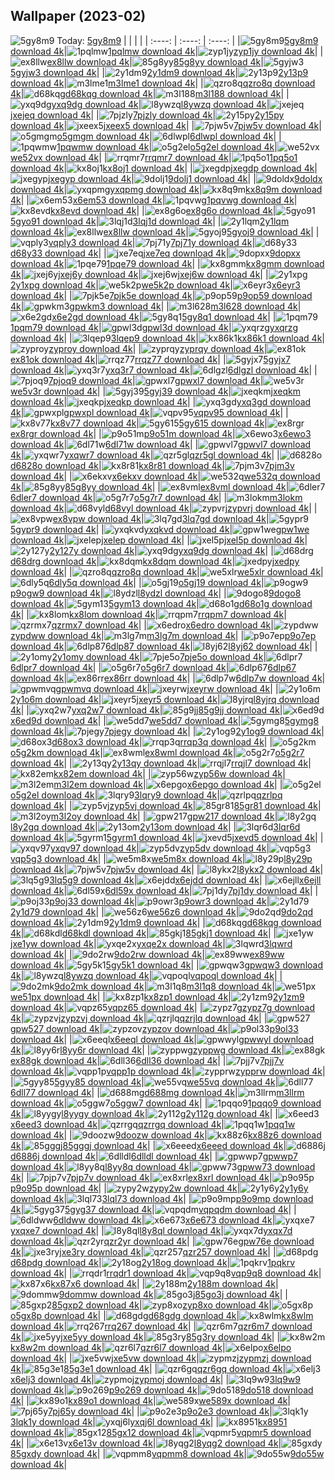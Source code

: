 ## Wallpaper (2023-02)
![5gy8m9](https://w.wallhaven.cc/full/5g/wallhaven-5gy8m9.png) Today: [5gy8m9](https://th.wallhaven.cc/small/5g/5gy8m9.jpg)
|      |      |      |
| :----: | :----: | :----: |
|![5gy8m9](https://th.wallhaven.cc/small/5g/5gy8m9.jpg)[5gy8m9 download 4k](https://wallhaven.cc/w/5gy8m9)|![1pqlmw](https://th.wallhaven.cc/small/1p/1pqlmw.jpg)[1pqlmw download 4k](https://wallhaven.cc/w/1pqlmw)|![zyp1jy](https://th.wallhaven.cc/small/zy/zyp1jy.jpg)[zyp1jy download 4k](https://wallhaven.cc/w/zyp1jy)|
|![ex8llw](https://th.wallhaven.cc/small/ex/ex8llw.jpg)[ex8llw download 4k](https://wallhaven.cc/w/ex8llw)|![85g8yy](https://th.wallhaven.cc/small/85/85g8yy.jpg)[85g8yy download 4k](https://wallhaven.cc/w/85g8yy)|![5gyjw3](https://th.wallhaven.cc/small/5g/5gyjw3.jpg)[5gyjw3 download 4k](https://wallhaven.cc/w/5gyjw3)|
|![2y1dm9](https://th.wallhaven.cc/small/2y/2y1dm9.jpg)[2y1dm9 download 4k](https://wallhaven.cc/w/2y1dm9)|![2y13p9](https://th.wallhaven.cc/small/2y/2y13p9.jpg)[2y13p9 download 4k](https://wallhaven.cc/w/2y13p9)|![m3lme1](https://th.wallhaven.cc/small/m3/m3lme1.jpg)[m3lme1 download 4k](https://wallhaven.cc/w/m3lme1)|
|![qzro8q](https://th.wallhaven.cc/small/qz/qzro8q.jpg)[qzro8q download 4k](https://wallhaven.cc/w/qzro8q)|![d68kqg](https://th.wallhaven.cc/small/d6/d68kqg.jpg)[d68kqg download 4k](https://wallhaven.cc/w/d68kqg)|![m3l188](https://th.wallhaven.cc/small/m3/m3l188.jpg)[m3l188 download 4k](https://wallhaven.cc/w/m3l188)|
|![yxq9dg](https://th.wallhaven.cc/small/yx/yxq9dg.jpg)[yxq9dg download 4k](https://wallhaven.cc/w/yxq9dg)|![l8ywzq](https://th.wallhaven.cc/small/l8/l8ywzq.jpg)[l8ywzq download 4k](https://wallhaven.cc/w/l8ywzq)|![jxejeq](https://th.wallhaven.cc/small/jx/jxejeq.jpg)[jxejeq download 4k](https://wallhaven.cc/w/jxejeq)|
|![7pjzly](https://th.wallhaven.cc/small/7p/7pjzly.jpg)[7pjzly download 4k](https://wallhaven.cc/w/7pjzly)|![2y15py](https://th.wallhaven.cc/small/2y/2y15py.jpg)[2y15py download 4k](https://wallhaven.cc/w/2y15py)|![jxeex5](https://th.wallhaven.cc/small/jx/jxeex5.jpg)[jxeex5 download 4k](https://wallhaven.cc/w/jxeex5)|
|![7pjw5v](https://th.wallhaven.cc/small/7p/7pjw5v.jpg)[7pjw5v download 4k](https://wallhaven.cc/w/7pjw5v)|![o5gmgm](https://th.wallhaven.cc/small/o5/o5gmgm.jpg)[o5gmgm download 4k](https://wallhaven.cc/w/o5gmgm)|![6dlwpl](https://th.wallhaven.cc/small/6d/6dlwpl.jpg)[6dlwpl download 4k](https://wallhaven.cc/w/6dlwpl)|
|![1pqwmw](https://th.wallhaven.cc/small/1p/1pqwmw.jpg)[1pqwmw download 4k](https://wallhaven.cc/w/1pqwmw)|![o5g2el](https://th.wallhaven.cc/small/o5/o5g2el.jpg)[o5g2el download 4k](https://wallhaven.cc/w/o5g2el)|![we52vx](https://th.wallhaven.cc/small/we/we52vx.jpg)[we52vx download 4k](https://wallhaven.cc/w/we52vx)|
|![rrqmr7](https://th.wallhaven.cc/small/rr/rrqmr7.jpg)[rrqmr7 download 4k](https://wallhaven.cc/w/rrqmr7)|![1pq5o1](https://th.wallhaven.cc/small/1p/1pq5o1.jpg)[1pq5o1 download 4k](https://wallhaven.cc/w/1pq5o1)|![kx8oj1](https://th.wallhaven.cc/small/kx/kx8oj1.jpg)[kx8oj1 download 4k](https://wallhaven.cc/w/kx8oj1)|
|![jxegdp](https://th.wallhaven.cc/small/jx/jxegdp.jpg)[jxegdp download 4k](https://wallhaven.cc/w/jxegdp)|![jxegyp](https://th.wallhaven.cc/small/jx/jxegyp.jpg)[jxegyp download 4k](https://wallhaven.cc/w/jxegyp)|![9dolj1](https://th.wallhaven.cc/small/9d/9dolj1.jpg)[9dolj1 download 4k](https://wallhaven.cc/w/9dolj1)|
|![9doldx](https://th.wallhaven.cc/small/9d/9doldx.jpg)[9doldx download 4k](https://wallhaven.cc/w/9doldx)|![yxqpmg](https://th.wallhaven.cc/small/yx/yxqpmg.jpg)[yxqpmg download 4k](https://wallhaven.cc/w/yxqpmg)|![kx8q9m](https://th.wallhaven.cc/small/kx/kx8q9m.jpg)[kx8q9m download 4k](https://wallhaven.cc/w/kx8q9m)|
|![x6em53](https://th.wallhaven.cc/small/x6/x6em53.jpg)[x6em53 download 4k](https://wallhaven.cc/w/x6em53)|![1pqvwg](https://th.wallhaven.cc/small/1p/1pqvwg.jpg)[1pqvwg download 4k](https://wallhaven.cc/w/1pqvwg)|![kx8evd](https://th.wallhaven.cc/small/kx/kx8evd.jpg)[kx8evd download 4k](https://wallhaven.cc/w/kx8evd)|
|![ex8g6o](https://th.wallhaven.cc/small/ex/ex8g6o.jpg)[ex8g6o download 4k](https://wallhaven.cc/w/ex8g6o)|![5gyo91](https://th.wallhaven.cc/small/5g/5gyo91.jpg)[5gyo91 download 4k](https://wallhaven.cc/w/5gyo91)|![3lqj1d](https://th.wallhaven.cc/small/3l/3lqj1d.jpg)[3lqj1d download 4k](https://wallhaven.cc/w/3lqj1d)|
|![2y1lqm](https://th.wallhaven.cc/small/2y/2y1lqm.jpg)[2y1lqm download 4k](https://wallhaven.cc/w/2y1lqm)|![ex8llw](https://th.wallhaven.cc/small/ex/ex8llw.jpg)[ex8llw download 4k](https://wallhaven.cc/w/ex8llw)|![5gyoj9](https://th.wallhaven.cc/small/5g/5gyoj9.jpg)[5gyoj9 download 4k](https://wallhaven.cc/w/5gyoj9)|
|![vqply3](https://th.wallhaven.cc/small/vq/vqply3.jpg)[vqply3 download 4k](https://wallhaven.cc/w/vqply3)|![7pj71y](https://th.wallhaven.cc/small/7p/7pj71y.jpg)[7pj71y download 4k](https://wallhaven.cc/w/7pj71y)|![d68y33](https://th.wallhaven.cc/small/d6/d68y33.jpg)[d68y33 download 4k](https://wallhaven.cc/w/d68y33)|
|![jxe7eq](https://th.wallhaven.cc/small/jx/jxe7eq.jpg)[jxe7eq download 4k](https://wallhaven.cc/w/jxe7eq)|![9dopxx](https://th.wallhaven.cc/small/9d/9dopxx.jpg)[9dopxx download 4k](https://wallhaven.cc/w/9dopxx)|![1pqe79](https://th.wallhaven.cc/small/1p/1pqe79.jpg)[1pqe79 download 4k](https://wallhaven.cc/w/1pqe79)|
|![kx8gmm](https://th.wallhaven.cc/small/kx/kx8gmm.jpg)[kx8gmm download 4k](https://wallhaven.cc/w/kx8gmm)|![jxej6y](https://th.wallhaven.cc/small/jx/jxej6y.jpg)[jxej6y download 4k](https://wallhaven.cc/w/jxej6y)|![jxej6w](https://th.wallhaven.cc/small/jx/jxej6w.jpg)[jxej6w download 4k](https://wallhaven.cc/w/jxej6w)|
|![2y1xpg](https://th.wallhaven.cc/small/2y/2y1xpg.jpg)[2y1xpg download 4k](https://wallhaven.cc/w/2y1xpg)|![we5k2p](https://th.wallhaven.cc/small/we/we5k2p.jpg)[we5k2p download 4k](https://wallhaven.cc/w/we5k2p)|![x6eyr3](https://th.wallhaven.cc/small/x6/x6eyr3.jpg)[x6eyr3 download 4k](https://wallhaven.cc/w/x6eyr3)|
|![7pjk5e](https://th.wallhaven.cc/small/7p/7pjk5e.jpg)[7pjk5e download 4k](https://wallhaven.cc/w/7pjk5e)|![p9op59](https://th.wallhaven.cc/small/p9/p9op59.jpg)[p9op59 download 4k](https://wallhaven.cc/w/p9op59)|![gpwkm3](https://th.wallhaven.cc/small/gp/gpwkm3.jpg)[gpwkm3 download 4k](https://wallhaven.cc/w/gpwkm3)|
|![m3l628](https://th.wallhaven.cc/small/m3/m3l628.jpg)[m3l628 download 4k](https://wallhaven.cc/w/m3l628)|![x6e2gd](https://th.wallhaven.cc/small/x6/x6e2gd.jpg)[x6e2gd download 4k](https://wallhaven.cc/w/x6e2gd)|![5gy8q1](https://th.wallhaven.cc/small/5g/5gy8q1.jpg)[5gy8q1 download 4k](https://wallhaven.cc/w/5gy8q1)|
|![1pqm79](https://th.wallhaven.cc/small/1p/1pqm79.jpg)[1pqm79 download 4k](https://wallhaven.cc/w/1pqm79)|![gpwl3d](https://th.wallhaven.cc/small/gp/gpwl3d.jpg)[gpwl3d download 4k](https://wallhaven.cc/w/gpwl3d)|![yxqrzg](https://th.wallhaven.cc/small/yx/yxqrzg.jpg)[yxqrzg download 4k](https://wallhaven.cc/w/yxqrzg)|
|![3lqep9](https://th.wallhaven.cc/small/3l/3lqep9.jpg)[3lqep9 download 4k](https://wallhaven.cc/w/3lqep9)|![kx86k1](https://th.wallhaven.cc/small/kx/kx86k1.jpg)[kx86k1 download 4k](https://wallhaven.cc/w/kx86k1)|![zyproy](https://th.wallhaven.cc/small/zy/zyproy.jpg)[zyproy download 4k](https://wallhaven.cc/w/zyproy)|
|![zyprqy](https://th.wallhaven.cc/small/zy/zyprqy.jpg)[zyprqy download 4k](https://wallhaven.cc/w/zyprqy)|![ex81ok](https://th.wallhaven.cc/small/ex/ex81ok.jpg)[ex81ok download 4k](https://wallhaven.cc/w/ex81ok)|![rrqz77](https://th.wallhaven.cc/small/rr/rrqz77.jpg)[rrqz77 download 4k](https://wallhaven.cc/w/rrqz77)|
|![5gyjx7](https://th.wallhaven.cc/small/5g/5gyjx7.jpg)[5gyjx7 download 4k](https://wallhaven.cc/w/5gyjx7)|![yxq3r7](https://th.wallhaven.cc/small/yx/yxq3r7.jpg)[yxq3r7 download 4k](https://wallhaven.cc/w/yxq3r7)|![6dlgzl](https://th.wallhaven.cc/small/6d/6dlgzl.jpg)[6dlgzl download 4k](https://wallhaven.cc/w/6dlgzl)|
|![7pjoq9](https://th.wallhaven.cc/small/7p/7pjoq9.jpg)[7pjoq9 download 4k](https://wallhaven.cc/w/7pjoq9)|![gpwxl7](https://th.wallhaven.cc/small/gp/gpwxl7.jpg)[gpwxl7 download 4k](https://wallhaven.cc/w/gpwxl7)|![we5v3r](https://th.wallhaven.cc/small/we/we5v3r.jpg)[we5v3r download 4k](https://wallhaven.cc/w/we5v3r)|
|![5gyj39](https://th.wallhaven.cc/small/5g/5gyj39.jpg)[5gyj39 download 4k](https://wallhaven.cc/w/5gyj39)|![jxeqkm](https://th.wallhaven.cc/small/jx/jxeqkm.jpg)[jxeqkm download 4k](https://wallhaven.cc/w/jxeqkm)|![jxeqkp](https://th.wallhaven.cc/small/jx/jxeqkp.jpg)[jxeqkp download 4k](https://wallhaven.cc/w/jxeqkp)|
|![yxq3gd](https://th.wallhaven.cc/small/yx/yxq3gd.jpg)[yxq3gd download 4k](https://wallhaven.cc/w/yxq3gd)|![gpwxpl](https://th.wallhaven.cc/small/gp/gpwxpl.jpg)[gpwxpl download 4k](https://wallhaven.cc/w/gpwxpl)|![vqpv95](https://th.wallhaven.cc/small/vq/vqpv95.jpg)[vqpv95 download 4k](https://wallhaven.cc/w/vqpv95)|
|![kx8v77](https://th.wallhaven.cc/small/kx/kx8v77.jpg)[kx8v77 download 4k](https://wallhaven.cc/w/kx8v77)|![5gy615](https://th.wallhaven.cc/small/5g/5gy615.jpg)[5gy615 download 4k](https://wallhaven.cc/w/5gy615)|![ex8rgr](https://th.wallhaven.cc/small/ex/ex8rgr.jpg)[ex8rgr download 4k](https://wallhaven.cc/w/ex8rgr)|
|![p9o51m](https://th.wallhaven.cc/small/p9/p9o51m.jpg)[p9o51m download 4k](https://wallhaven.cc/w/p9o51m)|![x6ewo3](https://th.wallhaven.cc/small/x6/x6ewo3.jpg)[x6ewo3 download 4k](https://wallhaven.cc/w/x6ewo3)|![6dl71w](https://th.wallhaven.cc/small/6d/6dl71w.jpg)[6dl71w download 4k](https://wallhaven.cc/w/6dl71w)|
|![gpwvl7](https://th.wallhaven.cc/small/gp/gpwvl7.jpg)[gpwvl7 download 4k](https://wallhaven.cc/w/gpwvl7)|![yxqwr7](https://th.wallhaven.cc/small/yx/yxqwr7.jpg)[yxqwr7 download 4k](https://wallhaven.cc/w/yxqwr7)|![qzr5gl](https://th.wallhaven.cc/small/qz/qzr5gl.jpg)[qzr5gl download 4k](https://wallhaven.cc/w/qzr5gl)|
|![d6828o](https://th.wallhaven.cc/small/d6/d6828o.jpg)[d6828o download 4k](https://wallhaven.cc/w/d6828o)|![kx8r81](https://th.wallhaven.cc/small/kx/kx8r81.jpg)[kx8r81 download 4k](https://wallhaven.cc/w/kx8r81)|![7pjm3v](https://th.wallhaven.cc/small/7p/7pjm3v.jpg)[7pjm3v download 4k](https://wallhaven.cc/w/7pjm3v)|
|![x6ekxv](https://th.wallhaven.cc/small/x6/x6ekxv.jpg)[x6ekxv download 4k](https://wallhaven.cc/w/x6ekxv)|![we532q](https://th.wallhaven.cc/small/we/we532q.jpg)[we532q download 4k](https://wallhaven.cc/w/we532q)|![85g8yy](https://th.wallhaven.cc/small/85/85g8yy.jpg)[85g8yy download 4k](https://wallhaven.cc/w/85g8yy)|
|![ex8vml](https://th.wallhaven.cc/small/ex/ex8vml.jpg)[ex8vml download 4k](https://wallhaven.cc/w/ex8vml)|![6dler7](https://th.wallhaven.cc/small/6d/6dler7.jpg)[6dler7 download 4k](https://wallhaven.cc/w/6dler7)|![o5g7r7](https://th.wallhaven.cc/small/o5/o5g7r7.jpg)[o5g7r7 download 4k](https://wallhaven.cc/w/o5g7r7)|
|![m3lokm](https://th.wallhaven.cc/small/m3/m3lokm.jpg)[m3lokm download 4k](https://wallhaven.cc/w/m3lokm)|![d68vyl](https://th.wallhaven.cc/small/d6/d68vyl.jpg)[d68vyl download 4k](https://wallhaven.cc/w/d68vyl)|![zypvrj](https://th.wallhaven.cc/small/zy/zypvrj.jpg)[zypvrj download 4k](https://wallhaven.cc/w/zypvrj)|
|![ex8vpw](https://th.wallhaven.cc/small/ex/ex8vpw.jpg)[ex8vpw download 4k](https://wallhaven.cc/w/ex8vpw)|![3lq7gd](https://th.wallhaven.cc/small/3l/3lq7gd.jpg)[3lq7gd download 4k](https://wallhaven.cc/w/3lq7gd)|![5gypr9](https://th.wallhaven.cc/small/5g/5gypr9.jpg)[5gypr9 download 4k](https://wallhaven.cc/w/5gypr9)|
|![yxqkvd](https://th.wallhaven.cc/small/yx/yxqkvd.jpg)[yxqkvd download 4k](https://wallhaven.cc/w/yxqkvd)|![gpw1we](https://th.wallhaven.cc/small/gp/gpw1we.jpg)[gpw1we download 4k](https://wallhaven.cc/w/gpw1we)|![jxelep](https://th.wallhaven.cc/small/jx/jxelep.jpg)[jxelep download 4k](https://wallhaven.cc/w/jxelep)|
|![jxel5p](https://th.wallhaven.cc/small/jx/jxel5p.jpg)[jxel5p download 4k](https://wallhaven.cc/w/jxel5p)|![2y127y](https://th.wallhaven.cc/small/2y/2y127y.jpg)[2y127y download 4k](https://wallhaven.cc/w/2y127y)|![yxq9dg](https://th.wallhaven.cc/small/yx/yxq9dg.jpg)[yxq9dg download 4k](https://wallhaven.cc/w/yxq9dg)|
|![d68drg](https://th.wallhaven.cc/small/d6/d68drg.jpg)[d68drg download 4k](https://wallhaven.cc/w/d68drg)|![kx8dqm](https://th.wallhaven.cc/small/kx/kx8dqm.jpg)[kx8dqm download 4k](https://wallhaven.cc/w/kx8dqm)|![jxedpy](https://th.wallhaven.cc/small/jx/jxedpy.jpg)[jxedpy download 4k](https://wallhaven.cc/w/jxedpy)|
|![qzro8q](https://th.wallhaven.cc/small/qz/qzro8q.jpg)[qzro8q download 4k](https://wallhaven.cc/w/qzro8q)|![we5xlr](https://th.wallhaven.cc/small/we/we5xlr.jpg)[we5xlr download 4k](https://wallhaven.cc/w/we5xlr)|![6dly5q](https://th.wallhaven.cc/small/6d/6dly5q.jpg)[6dly5q download 4k](https://wallhaven.cc/w/6dly5q)|
|![o5gj19](https://th.wallhaven.cc/small/o5/o5gj19.jpg)[o5gj19 download 4k](https://wallhaven.cc/w/o5gj19)|![p9ogw9](https://th.wallhaven.cc/small/p9/p9ogw9.jpg)[p9ogw9 download 4k](https://wallhaven.cc/w/p9ogw9)|![l8ydzl](https://th.wallhaven.cc/small/l8/l8ydzl.jpg)[l8ydzl download 4k](https://wallhaven.cc/w/l8ydzl)|
|![9dogo8](https://th.wallhaven.cc/small/9d/9dogo8.jpg)[9dogo8 download 4k](https://wallhaven.cc/w/9dogo8)|![5gym13](https://th.wallhaven.cc/small/5g/5gym13.jpg)[5gym13 download 4k](https://wallhaven.cc/w/5gym13)|![d68o1g](https://th.wallhaven.cc/small/d6/d68o1g.jpg)[d68o1g download 4k](https://wallhaven.cc/w/d68o1g)|
|![kx8lom](https://th.wallhaven.cc/small/kx/kx8lom.jpg)[kx8lom download 4k](https://wallhaven.cc/w/kx8lom)|![rrqpm7](https://th.wallhaven.cc/small/rr/rrqpm7.jpg)[rrqpm7 download 4k](https://wallhaven.cc/w/rrqpm7)|![qzrmx7](https://th.wallhaven.cc/small/qz/qzrmx7.jpg)[qzrmx7 download 4k](https://wallhaven.cc/w/qzrmx7)|
|![x6edro](https://th.wallhaven.cc/small/x6/x6edro.jpg)[x6edro download 4k](https://wallhaven.cc/w/x6edro)|![zypdww](https://th.wallhaven.cc/small/zy/zypdww.jpg)[zypdww download 4k](https://wallhaven.cc/w/zypdww)|![m3lg7m](https://th.wallhaven.cc/small/m3/m3lg7m.jpg)[m3lg7m download 4k](https://wallhaven.cc/w/m3lg7m)|
|![p9o7ep](https://th.wallhaven.cc/small/p9/p9o7ep.jpg)[p9o7ep download 4k](https://wallhaven.cc/w/p9o7ep)|![6dlp87](https://th.wallhaven.cc/small/6d/6dlp87.jpg)[6dlp87 download 4k](https://wallhaven.cc/w/6dlp87)|![l8yj62](https://th.wallhaven.cc/small/l8/l8yj62.jpg)[l8yj62 download 4k](https://wallhaven.cc/w/l8yj62)|
|![2y1omy](https://th.wallhaven.cc/small/2y/2y1omy.jpg)[2y1omy download 4k](https://wallhaven.cc/w/2y1omy)|![7pje5o](https://th.wallhaven.cc/small/7p/7pje5o.jpg)[7pje5o download 4k](https://wallhaven.cc/w/7pje5o)|![6dlpr7](https://th.wallhaven.cc/small/6d/6dlpr7.jpg)[6dlpr7 download 4k](https://wallhaven.cc/w/6dlpr7)|
|![o5g6r7](https://th.wallhaven.cc/small/o5/o5g6r7.jpg)[o5g6r7 download 4k](https://wallhaven.cc/w/o5g6r7)|![6dlp67](https://th.wallhaven.cc/small/6d/6dlp67.jpg)[6dlp67 download 4k](https://wallhaven.cc/w/6dlp67)|![ex86rr](https://th.wallhaven.cc/small/ex/ex86rr.jpg)[ex86rr download 4k](https://wallhaven.cc/w/ex86rr)|
|![6dlp7w](https://th.wallhaven.cc/small/6d/6dlp7w.jpg)[6dlp7w download 4k](https://wallhaven.cc/w/6dlp7w)|![gpwmvq](https://th.wallhaven.cc/small/gp/gpwmvq.jpg)[gpwmvq download 4k](https://wallhaven.cc/w/gpwmvq)|![jxeyrw](https://th.wallhaven.cc/small/jx/jxeyrw.jpg)[jxeyrw download 4k](https://wallhaven.cc/w/jxeyrw)|
|![2y1o6m](https://th.wallhaven.cc/small/2y/2y1o6m.jpg)[2y1o6m download 4k](https://wallhaven.cc/w/2y1o6m)|![jxeyr5](https://th.wallhaven.cc/small/jx/jxeyr5.jpg)[jxeyr5 download 4k](https://wallhaven.cc/w/jxeyr5)|![l8yjrq](https://th.wallhaven.cc/small/l8/l8yjrq.jpg)[l8yjrq download 4k](https://wallhaven.cc/w/l8yjrq)|
|![yxq2w7](https://th.wallhaven.cc/small/yx/yxq2w7.jpg)[yxq2w7 download 4k](https://wallhaven.cc/w/yxq2w7)|![85g9jj](https://th.wallhaven.cc/small/85/85g9jj.jpg)[85g9jj download 4k](https://wallhaven.cc/w/85g9jj)|![x6ed9d](https://th.wallhaven.cc/small/x6/x6ed9d.jpg)[x6ed9d download 4k](https://wallhaven.cc/w/x6ed9d)|
|![we5dd7](https://th.wallhaven.cc/small/we/we5dd7.jpg)[we5dd7 download 4k](https://wallhaven.cc/w/we5dd7)|![5gymg8](https://th.wallhaven.cc/small/5g/5gymg8.jpg)[5gymg8 download 4k](https://wallhaven.cc/w/5gymg8)|![7pjegy](https://th.wallhaven.cc/small/7p/7pjegy.jpg)[7pjegy download 4k](https://wallhaven.cc/w/7pjegy)|
|![2y1og9](https://th.wallhaven.cc/small/2y/2y1og9.jpg)[2y1og9 download 4k](https://wallhaven.cc/w/2y1og9)|![d68ox3](https://th.wallhaven.cc/small/d6/d68ox3.jpg)[d68ox3 download 4k](https://wallhaven.cc/w/d68ox3)|![rrqp3q](https://th.wallhaven.cc/small/rr/rrqp3q.jpg)[rrqp3q download 4k](https://wallhaven.cc/w/rrqp3q)|
|![o5g2km](https://th.wallhaven.cc/small/o5/o5g2km.jpg)[o5g2km download 4k](https://wallhaven.cc/w/o5g2km)|![ex8wml](https://th.wallhaven.cc/small/ex/ex8wml.jpg)[ex8wml download 4k](https://wallhaven.cc/w/ex8wml)|![o5g2r7](https://th.wallhaven.cc/small/o5/o5g2r7.jpg)[o5g2r7 download 4k](https://wallhaven.cc/w/o5g2r7)|
|![2y13qy](https://th.wallhaven.cc/small/2y/2y13qy.jpg)[2y13qy download 4k](https://wallhaven.cc/w/2y13qy)|![rrqjl7](https://th.wallhaven.cc/small/rr/rrqjl7.jpg)[rrqjl7 download 4k](https://wallhaven.cc/w/rrqjl7)|![kx82em](https://th.wallhaven.cc/small/kx/kx82em.jpg)[kx82em download 4k](https://wallhaven.cc/w/kx82em)|
|![zyp56w](https://th.wallhaven.cc/small/zy/zyp56w.jpg)[zyp56w download 4k](https://wallhaven.cc/w/zyp56w)|![m3l2em](https://th.wallhaven.cc/small/m3/m3l2em.jpg)[m3l2em download 4k](https://wallhaven.cc/w/m3l2em)|![x6epgo](https://th.wallhaven.cc/small/x6/x6epgo.jpg)[x6epgo download 4k](https://wallhaven.cc/w/x6epgo)|
|![o5g2el](https://th.wallhaven.cc/small/o5/o5g2el.jpg)[o5g2el download 4k](https://wallhaven.cc/w/o5g2el)|![3lqry9](https://th.wallhaven.cc/small/3l/3lqry9.jpg)[3lqry9 download 4k](https://wallhaven.cc/w/3lqry9)|![qzrlpq](https://th.wallhaven.cc/small/qz/qzrlpq.jpg)[qzrlpq download 4k](https://wallhaven.cc/w/qzrlpq)|
|![zyp5vj](https://th.wallhaven.cc/small/zy/zyp5vj.jpg)[zyp5vj download 4k](https://wallhaven.cc/w/zyp5vj)|![85gr81](https://th.wallhaven.cc/small/85/85gr81.jpg)[85gr81 download 4k](https://wallhaven.cc/w/85gr81)|![m3l2oy](https://th.wallhaven.cc/small/m3/m3l2oy.jpg)[m3l2oy download 4k](https://wallhaven.cc/w/m3l2oy)|
|![gpw217](https://th.wallhaven.cc/small/gp/gpw217.jpg)[gpw217 download 4k](https://wallhaven.cc/w/gpw217)|![l8y2gq](https://th.wallhaven.cc/small/l8/l8y2gq.jpg)[l8y2gq download 4k](https://wallhaven.cc/w/l8y2gq)|![2y13om](https://th.wallhaven.cc/small/2y/2y13om.jpg)[2y13om download 4k](https://wallhaven.cc/w/2y13om)|
|![3lqr6d](https://th.wallhaven.cc/small/3l/3lqr6d.jpg)[3lqr6d download 4k](https://wallhaven.cc/w/3lqr6d)|![5gyrm1](https://th.wallhaven.cc/small/5g/5gyrm1.jpg)[5gyrm1 download 4k](https://wallhaven.cc/w/5gyrm1)|![jxevd5](https://th.wallhaven.cc/small/jx/jxevd5.jpg)[jxevd5 download 4k](https://wallhaven.cc/w/jxevd5)|
|![yxqv97](https://th.wallhaven.cc/small/yx/yxqv97.jpg)[yxqv97 download 4k](https://wallhaven.cc/w/yxqv97)|![zyp5dv](https://th.wallhaven.cc/small/zy/zyp5dv.jpg)[zyp5dv download 4k](https://wallhaven.cc/w/zyp5dv)|![vqp5g3](https://th.wallhaven.cc/small/vq/vqp5g3.jpg)[vqp5g3 download 4k](https://wallhaven.cc/w/vqp5g3)|
|![we5m8x](https://th.wallhaven.cc/small/we/we5m8x.jpg)[we5m8x download 4k](https://wallhaven.cc/w/we5m8x)|![l8y29p](https://th.wallhaven.cc/small/l8/l8y29p.jpg)[l8y29p download 4k](https://wallhaven.cc/w/l8y29p)|![7pjw5v](https://th.wallhaven.cc/small/7p/7pjw5v.jpg)[7pjw5v download 4k](https://wallhaven.cc/w/7pjw5v)|
|![l8ykx2](https://th.wallhaven.cc/small/l8/l8ykx2.jpg)[l8ykx2 download 4k](https://wallhaven.cc/w/l8ykx2)|![3lq5g9](https://th.wallhaven.cc/small/3l/3lq5g9.jpg)[3lq5g9 download 4k](https://wallhaven.cc/w/3lq5g9)|![x6ejdd](https://th.wallhaven.cc/small/x6/x6ejdd.jpg)[x6ejdd download 4k](https://wallhaven.cc/w/x6ejdd)|
|![x6ejll](https://th.wallhaven.cc/small/x6/x6ejll.jpg)[x6ejll download 4k](https://wallhaven.cc/w/x6ejll)|![6dl59x](https://th.wallhaven.cc/small/6d/6dl59x.jpg)[6dl59x download 4k](https://wallhaven.cc/w/6dl59x)|![7pj1dy](https://th.wallhaven.cc/small/7p/7pj1dy.jpg)[7pj1dy download 4k](https://wallhaven.cc/w/7pj1dy)|
|![p9oj33](https://th.wallhaven.cc/small/p9/p9oj33.jpg)[p9oj33 download 4k](https://wallhaven.cc/w/p9oj33)|![p9owr3](https://th.wallhaven.cc/small/p9/p9owr3.jpg)[p9owr3 download 4k](https://wallhaven.cc/w/p9owr3)|![2y1d79](https://th.wallhaven.cc/small/2y/2y1d79.jpg)[2y1d79 download 4k](https://wallhaven.cc/w/2y1d79)|
|![we56z6](https://th.wallhaven.cc/small/we/we56z6.jpg)[we56z6 download 4k](https://wallhaven.cc/w/we56z6)|![9do2qd](https://th.wallhaven.cc/small/9d/9do2qd.jpg)[9do2qd download 4k](https://wallhaven.cc/w/9do2qd)|![2y1dm9](https://th.wallhaven.cc/small/2y/2y1dm9.jpg)[2y1dm9 download 4k](https://wallhaven.cc/w/2y1dm9)|
|![d68kqg](https://th.wallhaven.cc/small/d6/d68kqg.jpg)[d68kqg download 4k](https://wallhaven.cc/w/d68kqg)|![d68kdl](https://th.wallhaven.cc/small/d6/d68kdl.jpg)[d68kdl download 4k](https://wallhaven.cc/w/d68kdl)|![85gkj1](https://th.wallhaven.cc/small/85/85gkj1.jpg)[85gkj1 download 4k](https://wallhaven.cc/w/85gkj1)|
|![jxe1yw](https://th.wallhaven.cc/small/jx/jxe1yw.jpg)[jxe1yw download 4k](https://wallhaven.cc/w/jxe1yw)|![yxqe2x](https://th.wallhaven.cc/small/yx/yxqe2x.jpg)[yxqe2x download 4k](https://wallhaven.cc/w/yxqe2x)|![3lqwrd](https://th.wallhaven.cc/small/3l/3lqwrd.jpg)[3lqwrd download 4k](https://wallhaven.cc/w/3lqwrd)|
|![9do2rw](https://th.wallhaven.cc/small/9d/9do2rw.jpg)[9do2rw download 4k](https://wallhaven.cc/w/9do2rw)|![ex89ww](https://th.wallhaven.cc/small/ex/ex89ww.jpg)[ex89ww download 4k](https://wallhaven.cc/w/ex89ww)|![5gy5k1](https://th.wallhaven.cc/small/5g/5gy5k1.jpg)[5gy5k1 download 4k](https://wallhaven.cc/w/5gy5k1)|
|![gpwqw3](https://th.wallhaven.cc/small/gp/gpwqw3.jpg)[gpwqw3 download 4k](https://wallhaven.cc/w/gpwqw3)|![l8ywzq](https://th.wallhaven.cc/small/l8/l8ywzq.jpg)[l8ywzq download 4k](https://wallhaven.cc/w/l8ywzq)|![vqpoql](https://th.wallhaven.cc/small/vq/vqpoql.jpg)[vqpoql download 4k](https://wallhaven.cc/w/vqpoql)|
|![9do2mk](https://th.wallhaven.cc/small/9d/9do2mk.jpg)[9do2mk download 4k](https://wallhaven.cc/w/9do2mk)|![m3l1q8](https://th.wallhaven.cc/small/m3/m3l1q8.jpg)[m3l1q8 download 4k](https://wallhaven.cc/w/m3l1q8)|![we51px](https://th.wallhaven.cc/small/we/we51px.jpg)[we51px download 4k](https://wallhaven.cc/w/we51px)|
|![kx8zp1](https://th.wallhaven.cc/small/kx/kx8zp1.jpg)[kx8zp1 download 4k](https://wallhaven.cc/w/kx8zp1)|![2y1zm9](https://th.wallhaven.cc/small/2y/2y1zm9.jpg)[2y1zm9 download 4k](https://wallhaven.cc/w/2y1zm9)|![vqpz65](https://th.wallhaven.cc/small/vq/vqpz65.jpg)[vqpz65 download 4k](https://wallhaven.cc/w/vqpz65)|
|![zypz7g](https://th.wallhaven.cc/small/zy/zypz7g.jpg)[zypz7g download 4k](https://wallhaven.cc/w/zypz7g)|![zypzvj](https://th.wallhaven.cc/small/zy/zypzvj.jpg)[zypzvj download 4k](https://wallhaven.cc/w/zypzvj)|![qzrjlq](https://th.wallhaven.cc/small/qz/qzrjlq.jpg)[qzrjlq download 4k](https://wallhaven.cc/w/qzrjlq)|
|![gpw527](https://th.wallhaven.cc/small/gp/gpw527.jpg)[gpw527 download 4k](https://wallhaven.cc/w/gpw527)|![zypzov](https://th.wallhaven.cc/small/zy/zypzov.jpg)[zypzov download 4k](https://wallhaven.cc/w/zypzov)|![p9ol33](https://th.wallhaven.cc/small/p9/p9ol33.jpg)[p9ol33 download 4k](https://wallhaven.cc/w/p9ol33)|
|![x6eeql](https://th.wallhaven.cc/small/x6/x6eeql.jpg)[x6eeql download 4k](https://wallhaven.cc/w/x6eeql)|![gpwwyl](https://th.wallhaven.cc/small/gp/gpwwyl.jpg)[gpwwyl download 4k](https://wallhaven.cc/w/gpwwyl)|![l8yy6r](https://th.wallhaven.cc/small/l8/l8yy6r.jpg)[l8yy6r download 4k](https://wallhaven.cc/w/l8yy6r)|
|![zyppwg](https://th.wallhaven.cc/small/zy/zyppwg.jpg)[zyppwg download 4k](https://wallhaven.cc/w/zyppwg)|![ex88gk](https://th.wallhaven.cc/small/ex/ex88gk.jpg)[ex88gk download 4k](https://wallhaven.cc/w/ex88gk)|![6dll36](https://th.wallhaven.cc/small/6d/6dll36.jpg)[6dll36 download 4k](https://wallhaven.cc/w/6dll36)|
|![7pjj7v](https://th.wallhaven.cc/small/7p/7pjj7v.jpg)[7pjj7v download 4k](https://wallhaven.cc/w/7pjj7v)|![vqpp1p](https://th.wallhaven.cc/small/vq/vqpp1p.jpg)[vqpp1p download 4k](https://wallhaven.cc/w/vqpp1p)|![zypprw](https://th.wallhaven.cc/small/zy/zypprw.jpg)[zypprw download 4k](https://wallhaven.cc/w/zypprw)|
|![5gyy85](https://th.wallhaven.cc/small/5g/5gyy85.jpg)[5gyy85 download 4k](https://wallhaven.cc/w/5gyy85)|![we55vq](https://th.wallhaven.cc/small/we/we55vq.jpg)[we55vq download 4k](https://wallhaven.cc/w/we55vq)|![6dll77](https://th.wallhaven.cc/small/6d/6dll77.jpg)[6dll77 download 4k](https://wallhaven.cc/w/6dll77)|
|![d688mg](https://th.wallhaven.cc/small/d6/d688mg.jpg)[d688mg download 4k](https://wallhaven.cc/w/d688mg)|![m3llrm](https://th.wallhaven.cc/small/m3/m3llrm.jpg)[m3llrm download 4k](https://wallhaven.cc/w/m3llrm)|![o5ggw7](https://th.wallhaven.cc/small/o5/o5ggw7.jpg)[o5ggw7 download 4k](https://wallhaven.cc/w/o5ggw7)|
|![1pqqo9](https://th.wallhaven.cc/small/1p/1pqqo9.jpg)[1pqqo9 download 4k](https://wallhaven.cc/w/1pqqo9)|![l8yygy](https://th.wallhaven.cc/small/l8/l8yygy.jpg)[l8yygy download 4k](https://wallhaven.cc/w/l8yygy)|![2y112g](https://th.wallhaven.cc/small/2y/2y112g.jpg)[2y112g download 4k](https://wallhaven.cc/w/2y112g)|
|![x6eed3](https://th.wallhaven.cc/small/x6/x6eed3.jpg)[x6eed3 download 4k](https://wallhaven.cc/w/x6eed3)|![qzrrgq](https://th.wallhaven.cc/small/qz/qzrrgq.jpg)[qzrrgq download 4k](https://wallhaven.cc/w/qzrrgq)|![1pqq1w](https://th.wallhaven.cc/small/1p/1pqq1w.jpg)[1pqq1w download 4k](https://wallhaven.cc/w/1pqq1w)|
|![9doozw](https://th.wallhaven.cc/small/9d/9doozw.jpg)[9doozw download 4k](https://wallhaven.cc/w/9doozw)|![kx88z6](https://th.wallhaven.cc/small/kx/kx88z6.jpg)[kx88z6 download 4k](https://wallhaven.cc/w/kx88z6)|![85gggj](https://th.wallhaven.cc/small/85/85gggj.jpg)[85gggj download 4k](https://wallhaven.cc/w/85gggj)|
|![x6eeed](https://th.wallhaven.cc/small/x6/x6eeed.jpg)[x6eeed download 4k](https://wallhaven.cc/w/x6eeed)|![d6886j](https://th.wallhaven.cc/small/d6/d6886j.jpg)[d6886j download 4k](https://wallhaven.cc/w/d6886j)|![6dlldl](https://th.wallhaven.cc/small/6d/6dlldl.jpg)[6dlldl download 4k](https://wallhaven.cc/w/6dlldl)|
|![gpwwp7](https://th.wallhaven.cc/small/gp/gpwwp7.jpg)[gpwwp7 download 4k](https://wallhaven.cc/w/gpwwp7)|![l8yy8q](https://th.wallhaven.cc/small/l8/l8yy8q.jpg)[l8yy8q download 4k](https://wallhaven.cc/w/l8yy8q)|![gpww73](https://th.wallhaven.cc/small/gp/gpww73.jpg)[gpww73 download 4k](https://wallhaven.cc/w/gpww73)|
|![7pjp7v](https://th.wallhaven.cc/small/7p/7pjp7v.jpg)[7pjp7v download 4k](https://wallhaven.cc/w/7pjp7v)|![ex8xrl](https://th.wallhaven.cc/small/ex/ex8xrl.jpg)[ex8xrl download 4k](https://wallhaven.cc/w/ex8xrl)|![p9o95p](https://th.wallhaven.cc/small/p9/p9o95p.jpg)[p9o95p download 4k](https://wallhaven.cc/w/p9o95p)|
|![zypy2w](https://th.wallhaven.cc/small/zy/zypy2w.jpg)[zypy2w download 4k](https://wallhaven.cc/w/zypy2w)|![2y1y6y](https://th.wallhaven.cc/small/2y/2y1y6y.jpg)[2y1y6y download 4k](https://wallhaven.cc/w/2y1y6y)|![3lql73](https://th.wallhaven.cc/small/3l/3lql73.jpg)[3lql73 download 4k](https://wallhaven.cc/w/3lql73)|
|![p9o9mp](https://th.wallhaven.cc/small/p9/p9o9mp.jpg)[p9o9mp download 4k](https://wallhaven.cc/w/p9o9mp)|![5gyg37](https://th.wallhaven.cc/small/5g/5gyg37.jpg)[5gyg37 download 4k](https://wallhaven.cc/w/5gyg37)|![vqpqdm](https://th.wallhaven.cc/small/vq/vqpqdm.jpg)[vqpqdm download 4k](https://wallhaven.cc/w/vqpqdm)|
|![6dldww](https://th.wallhaven.cc/small/6d/6dldww.jpg)[6dldww download 4k](https://wallhaven.cc/w/6dldww)|![x6e673](https://th.wallhaven.cc/small/x6/x6e673.jpg)[x6e673 download 4k](https://wallhaven.cc/w/x6e673)|![yxqxe7](https://th.wallhaven.cc/small/yx/yxqxe7.jpg)[yxqxe7 download 4k](https://wallhaven.cc/w/yxqxe7)|
|![l8y8ql](https://th.wallhaven.cc/small/l8/l8y8ql.jpg)[l8y8ql download 4k](https://wallhaven.cc/w/l8y8ql)|![yxqx7d](https://th.wallhaven.cc/small/yx/yxqx7d.jpg)[yxqx7d download 4k](https://wallhaven.cc/w/yxqx7d)|![qzr2yr](https://th.wallhaven.cc/small/qz/qzr2yr.jpg)[qzr2yr download 4k](https://wallhaven.cc/w/qzr2yr)|
|![gpw76e](https://th.wallhaven.cc/small/gp/gpw76e.jpg)[gpw76e download 4k](https://wallhaven.cc/w/gpw76e)|![jxe3ry](https://th.wallhaven.cc/small/jx/jxe3ry.jpg)[jxe3ry download 4k](https://wallhaven.cc/w/jxe3ry)|![qzr257](https://th.wallhaven.cc/small/qz/qzr257.jpg)[qzr257 download 4k](https://wallhaven.cc/w/qzr257)|
|![d68pdg](https://th.wallhaven.cc/small/d6/d68pdg.jpg)[d68pdg download 4k](https://wallhaven.cc/w/d68pdg)|![2y18og](https://th.wallhaven.cc/small/2y/2y18og.jpg)[2y18og download 4k](https://wallhaven.cc/w/2y18og)|![1pqkrv](https://th.wallhaven.cc/small/1p/1pqkrv.jpg)[1pqkrv download 4k](https://wallhaven.cc/w/1pqkrv)|
|![rrqdr1](https://th.wallhaven.cc/small/rr/rrqdr1.jpg)[rrqdr1 download 4k](https://wallhaven.cc/w/rrqdr1)|![vqp9q8](https://th.wallhaven.cc/small/vq/vqp9q8.jpg)[vqp9q8 download 4k](https://wallhaven.cc/w/vqp9q8)|![kx87x6](https://th.wallhaven.cc/small/kx/kx87x6.jpg)[kx87x6 download 4k](https://wallhaven.cc/w/kx87x6)|
|![2y188m](https://th.wallhaven.cc/small/2y/2y188m.jpg)[2y188m download 4k](https://wallhaven.cc/w/2y188m)|![9dommw](https://th.wallhaven.cc/small/9d/9dommw.jpg)[9dommw download 4k](https://wallhaven.cc/w/9dommw)|![85go3j](https://th.wallhaven.cc/small/85/85go3j.jpg)[85go3j download 4k](https://wallhaven.cc/w/85go3j)|
|![85gxp2](https://th.wallhaven.cc/small/85/85gxp2.jpg)[85gxp2 download 4k](https://wallhaven.cc/w/85gxp2)|![zyp8xo](https://th.wallhaven.cc/small/zy/zyp8xo.jpg)[zyp8xo download 4k](https://wallhaven.cc/w/zyp8xo)|![o5gx8p](https://th.wallhaven.cc/small/o5/o5gx8p.jpg)[o5gx8p download 4k](https://wallhaven.cc/w/o5gx8p)|
|![d68gdg](https://th.wallhaven.cc/small/d6/d68gdg.jpg)[d68gdg download 4k](https://wallhaven.cc/w/d68gdg)|![kx8wlm](https://th.wallhaven.cc/small/kx/kx8wlm.jpg)[kx8wlm download 4k](https://wallhaven.cc/w/kx8wlm)|![rrq267](https://th.wallhaven.cc/small/rr/rrq267.jpg)[rrq267 download 4k](https://wallhaven.cc/w/rrq267)|
|![qzr6m7](https://th.wallhaven.cc/small/qz/qzr6m7.jpg)[qzr6m7 download 4k](https://wallhaven.cc/w/qzr6m7)|![jxe5yy](https://th.wallhaven.cc/small/jx/jxe5yy.jpg)[jxe5yy download 4k](https://wallhaven.cc/w/jxe5yy)|![85g3ry](https://th.wallhaven.cc/small/85/85g3ry.jpg)[85g3ry download 4k](https://wallhaven.cc/w/85g3ry)|
|![kx8w2m](https://th.wallhaven.cc/small/kx/kx8w2m.jpg)[kx8w2m download 4k](https://wallhaven.cc/w/kx8w2m)|![qzr6l7](https://th.wallhaven.cc/small/qz/qzr6l7.jpg)[qzr6l7 download 4k](https://wallhaven.cc/w/qzr6l7)|![x6elpo](https://th.wallhaven.cc/small/x6/x6elpo.jpg)[x6elpo download 4k](https://wallhaven.cc/w/x6elpo)|
|![jxe5vw](https://th.wallhaven.cc/small/jx/jxe5vw.jpg)[jxe5vw download 4k](https://wallhaven.cc/w/jxe5vw)|![zypmzj](https://th.wallhaven.cc/small/zy/zypmzj.jpg)[zypmzj download 4k](https://wallhaven.cc/w/zypmzj)|![85g3e1](https://th.wallhaven.cc/small/85/85g3e1.jpg)[85g3e1 download 4k](https://wallhaven.cc/w/85g3e1)|
|![qzr6gq](https://th.wallhaven.cc/small/qz/qzr6gq.jpg)[qzr6gq download 4k](https://wallhaven.cc/w/qzr6gq)|![x6elj3](https://th.wallhaven.cc/small/x6/x6elj3.jpg)[x6elj3 download 4k](https://wallhaven.cc/w/x6elj3)|![zypmoj](https://th.wallhaven.cc/small/zy/zypmoj.jpg)[zypmoj download 4k](https://wallhaven.cc/w/zypmoj)|
|![3lq9w9](https://th.wallhaven.cc/small/3l/3lq9w9.jpg)[3lq9w9 download 4k](https://wallhaven.cc/w/3lq9w9)|![p9o269](https://th.wallhaven.cc/small/p9/p9o269.jpg)[p9o269 download 4k](https://wallhaven.cc/w/p9o269)|![9do518](https://th.wallhaven.cc/small/9d/9do518.jpg)[9do518 download 4k](https://wallhaven.cc/w/9do518)|
|![kx89o1](https://th.wallhaven.cc/small/kx/kx89o1.jpg)[kx89o1 download 4k](https://wallhaven.cc/w/kx89o1)|![we589x](https://th.wallhaven.cc/small/we/we589x.jpg)[we589x download 4k](https://wallhaven.cc/w/we589x)|![7pj65y](https://th.wallhaven.cc/small/7p/7pj65y.jpg)[7pj65y download 4k](https://wallhaven.cc/w/7pj65y)|
|![p9o2e3](https://th.wallhaven.cc/small/p9/p9o2e3.jpg)[p9o2e3 download 4k](https://wallhaven.cc/w/p9o2e3)|![3lqk1y](https://th.wallhaven.cc/small/3l/3lqk1y.jpg)[3lqk1y download 4k](https://wallhaven.cc/w/3lqk1y)|![yxqj6l](https://th.wallhaven.cc/small/yx/yxqj6l.jpg)[yxqj6l download 4k](https://wallhaven.cc/w/yxqj6l)|
|![kx8951](https://th.wallhaven.cc/small/kx/kx8951.jpg)[kx8951 download 4k](https://wallhaven.cc/w/kx8951)|![85gx12](https://th.wallhaven.cc/small/85/85gx12.jpg)[85gx12 download 4k](https://wallhaven.cc/w/85gx12)|![vqpmr5](https://th.wallhaven.cc/small/vq/vqpmr5.jpg)[vqpmr5 download 4k](https://wallhaven.cc/w/vqpmr5)|
|![x6e13v](https://th.wallhaven.cc/small/x6/x6e13v.jpg)[x6e13v download 4k](https://wallhaven.cc/w/x6e13v)|![l8yqg2](https://th.wallhaven.cc/small/l8/l8yqg2.jpg)[l8yqg2 download 4k](https://wallhaven.cc/w/l8yqg2)|![85gxdy](https://th.wallhaven.cc/small/85/85gxdy.jpg)[85gxdy download 4k](https://wallhaven.cc/w/85gxdy)|
|![vqpmm8](https://th.wallhaven.cc/small/vq/vqpmm8.jpg)[vqpmm8 download 4k](https://wallhaven.cc/w/vqpmm8)|![9do55w](https://th.wallhaven.cc/small/9d/9do55w.jpg)[9do55w download 4k](https://wallhaven.cc/w/9do55w)|